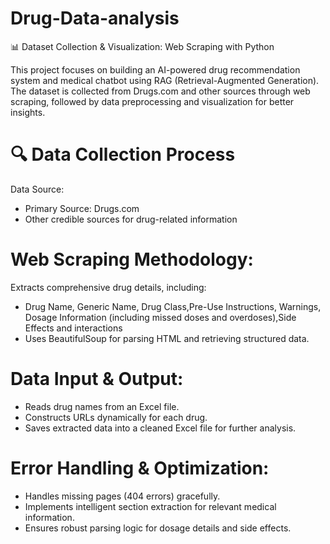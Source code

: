 # Drug-Data-analysis
📊 Dataset Collection & Visualization: Web Scraping with Python

This project focuses on building an AI-powered drug recommendation system and medical chatbot using RAG (Retrieval-Augmented Generation). The dataset is collected from Drugs.com and other sources through web scraping, followed by data preprocessing and visualization for better insights.

# 🔍 Data Collection Process
Data Source:
* Primary Source: Drugs.com
* Other credible sources for drug-related information

# Web Scraping Methodology:
Extracts comprehensive drug details, including:
* Drug Name, Generic Name, Drug Class,Pre-Use Instructions, Warnings, Dosage Information (including missed doses and overdoses),Side Effects and interactions
* Uses BeautifulSoup for parsing HTML and retrieving structured data.

# Data Input & Output:
* Reads drug names from an Excel file.
* Constructs URLs dynamically for each drug.
* Saves extracted data into a cleaned Excel file for further analysis.

# Error Handling & Optimization:
* Handles missing pages (404 errors) gracefully.
* Implements intelligent section extraction for relevant medical information.
* Ensures robust parsing logic for dosage details and side effects.
